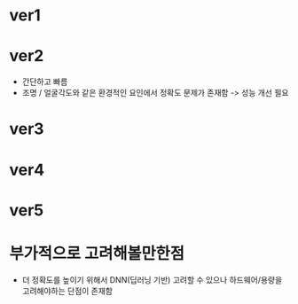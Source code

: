 # ver1

# ver2
- 간단하고 빠름
- 조명 / 얼굴각도와 같은 환경적인 요인에서 정확도 문제가 존재함 -> 성능 개선 필요

# ver3

# ver4

# ver5

# 부가적으로 고려해볼만한점
- 더 정확도를 높이기 위해서 DNN(딥러닝 기반) 고려할 수 있으나 하드웨어/용량을 고려해야하는 단점이 존재함
